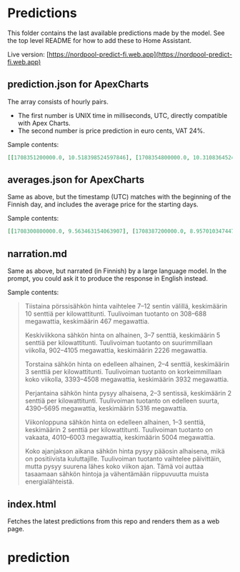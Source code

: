 # Predictions

This folder contains the last available predictions made by the model. See the top level README for how to add these to Home Assistant.

Live version: [https://nordpool-predict-fi.web.app](https://nordpool-predict-fi.web.app)

## prediction.json for ApexCharts

The array consists of hourly pairs.

- The first number is UNIX time in milliseconds, UTC, directly compatible with Apex Charts.
- The second number is price prediction in euro cents, VAT 24%.

Sample contents:

```json
[[1708351200000.0, 10.518398524597846], [1708354800000.0, 10.310836452494842], [1708358400000.0, 10.689536373878193], [1708362000000.0, 11.01924045800625], [1708365600000.0, 11.292687833420601], [1708369200000.0, 10.552406542055508], [1708372800000.0, 9.617814126711597], ...
```

## averages.json for ApexCharts

Same as above, but the timestamp (UTC) matches with the beginning of the Finnish day, and includes the average price for the starting days.

Sample contents:

```json
[[1708300800000.0, 9.563463154063907], [1708387200000.0, 8.957010347447694], [1708473600000.0, 6.178894845644102], [1708560000000.0, 3.004293814227683], [1708646400000.0, 2.4571863121034263], [1708732800000.0, 2.122324842971843]]
```

## narration.md

Same as above, but narrated (in Finnish) by a large language model. In the prompt, you could ask it to produce the response in English instead.

Sample contents:

> Tiistaina pörssisähkön hinta vaihtelee 7–12 sentin välillä, keskimäärin 10 senttiä per kilowattitunti. Tuulivoiman tuotanto on 308–688 megawattia, keskimäärin 467 megawattia.
>
> Keskiviikkona sähkön hinta on alhainen, 3–7 senttiä, keskimäärin 5 senttiä per kilowattitunti. Tuulivoiman tuotanto on suurimmillaan viikolla, 902–4105 megawattia, keskimäärin 2226 megawattia.
>
> Torstaina sähkön hinta on edelleen alhainen, 2–4 senttiä, keskimäärin 3 senttiä per kilowattitunti. Tuulivoiman tuotanto on korkeimmillaan koko viikolla, 3393–4508 megawattia, keskimäärin 3932 megawattia.
>
> Perjantaina sähkön hinta pysyy alhaisena, 2–3 sentissä, keskimäärin 2 senttiä per kilowattitunti. Tuulivoiman tuotanto on edelleen suurta, 4390–5695 megawattia, keskimäärin 5316 megawattia.
>
> Viikonloppuna sähkön hinta on edelleen alhainen, 1–3 senttiä, keskimäärin 2 senttiä per kilowattitunti. Tuulivoiman tuotanto on vakaata, 4010–6003 megawattia, keskimäärin 5004 megawattia.
>
> Koko ajanjakson aikana sähkön hinta pysyy pääosin alhaisena, mikä on positiivista kuluttajille. Tuulivoiman tuotanto vaihtelee päivittäin, mutta pysyy suurena lähes koko viikon ajan. Tämä voi auttaa tasaamaan sähkön hintoja ja vähentämään riippuvuutta muista energialähteistä.

## index.html

Fetches the latest predictions from this repo and renders them as a web page.
# prediction
